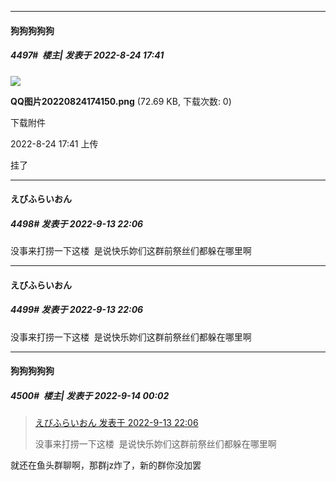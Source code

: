 

*****

####  狗狗狗狗狗  
##### 4497#         楼主| 发表于 2022-8-24 17:41

<img src="https://img.saraba1st.com/forum/202208/24/174142e8upju52jzt85tj5.png" referrerpolicy="no-referrer">

<strong>QQ图片20220824174150.png</strong> (72.69 KB, 下载次数: 0)

下载附件

2022-8-24 17:41 上传

挂了

*****

####  えびふらいおん  
##### 4498#       发表于 2022-9-13 22:06

没事来打捞一下这楼  是说快乐妳们这群前祭丝们都躲在哪里啊 

*****

####  えびふらいおん  
##### 4499#       发表于 2022-9-13 22:06

没事来打捞一下这楼  是说快乐妳们这群前祭丝们都躲在哪里啊 

*****

####  狗狗狗狗狗  
##### 4500#         楼主| 发表于 2022-9-14 00:02

<blockquote><a href="httphttps://bbs.saraba1st.com/2b/forum.php?mod=redirect&amp;goto=findpost&amp;pid=57471554&amp;ptid=1941125" target="_blank">えびふらいおん 发表于 2022-9-13 22:06</a>

没事来打捞一下这楼  是说快乐妳们这群前祭丝们都躲在哪里啊</blockquote>
就还在鱼头群聊啊，那群jz炸了，新的群你没加罢

